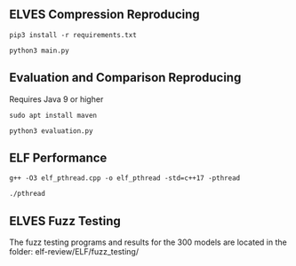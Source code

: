 ## ELVES Compression Reproducing
```
pip3 install -r requirements.txt
```
```
python3 main.py
```

## Evaluation and Comparison Reproducing
Requires Java 9 or higher
```
sudo apt install maven
```
```
python3 evaluation.py
```

## ELF Performance

```
g++ -O3 elf_pthread.cpp -o elf_pthread -std=c++17 -pthread
```
```
./pthread
```

## ELVES Fuzz Testing
The fuzz testing programs and results for the 300 models are located in the folder: elf-review/ELF/fuzz_testing/

<!--## Evaluation Reproducing
python3 main.py
-->

<!--
**elf-review/elf-review** is a ✨ _special_ ✨ repository because its `README.md` (this file) appears on your GitHub profile.

Here are some ideas to get you started:

- 🔭 I’m currently working on ...
- 🌱 I’m currently learning ...
- 👯 I’m looking to collaborate on ...
- 🤔 I’m looking for help with ...
- 💬 Ask me about ...
- 📫 How to reach me: ...
- 😄 Pronouns: ...
- ⚡ Fun fact: ...
-->
